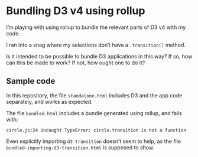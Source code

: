 # Bundling D3 v4 using rollup

I’m playing with using rollup to bundle the relevant parts of D3 v4 with my code.

I ran into a snag where my selections don’t have a `.transition()` method.

Is it intended to be possible to bundle D3 applications in this way?
If so, how can this be made to work?
If not, how ought one to do it?

## Sample code
In this repository, the file `standalone.html` includes D3 and the app code separately,
and works as expected.

The file `bundled.html` includes a bundle generated using rollup,
and fails with:

    circle.js:24 Uncaught TypeError: circle.transition is not a function

Even explicitly importing `d3-transition` doesn’t seem to help, as the file
`bundled-importing-d3-transition.html` is supposed to show.
